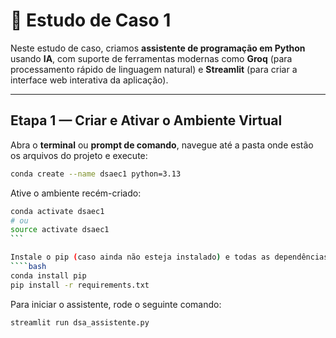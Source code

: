 # 🧠 Estudo de Caso 1  


Neste estudo de caso, criamos **assistente de programação em Python** usando **IA**, com suporte de ferramentas modernas como **Groq** (para processamento rápido de linguagem natural) e **Streamlit** (para criar a interface web interativa da aplicação).

---

##  Etapa 1 — Criar e Ativar o Ambiente Virtual

Abra o **terminal** ou **prompt de comando**, navegue até a pasta onde estão os arquivos do projeto e execute:

```bash
conda create --name dsaec1 python=3.13
````
Ative o ambiente recém-criado:
````bash
conda activate dsaec1
# ou
source activate dsaec1
```

Instale o pip (caso ainda não esteja instalado) e todas as dependências do projeto listadas no arquivo requirements.txt:
````bash
conda install pip
pip install -r requirements.txt
````
Para iniciar o assistente, rode o seguinte comando:

````bash
streamlit run dsa_assistente.py
````
